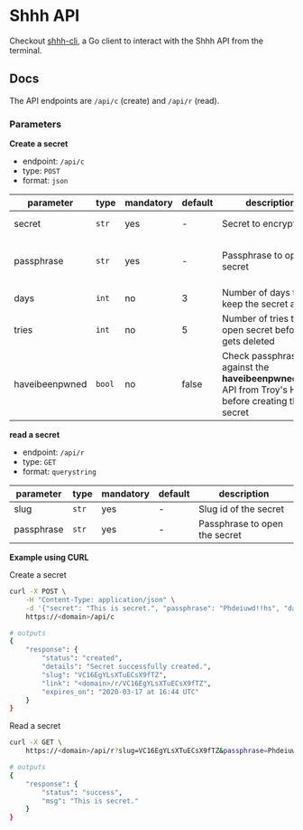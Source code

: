 # Shhh API

Checkout [shhh-cli](https://github.com/smallwat3r/shhh-cli), a Go 
client to interact with the Shhh API from the terminal.  

## Docs

The API endpoints are `/api/c` (create) and `/api/r` (read).  

### Parameters

**Create a secret**  

* endpoint: `/api/c`  
* type: `POST`  
* format: `json`  

parameter | type | mandatory | default | description | limitations
--- | --- | --- | --- | --- | ---
secret | `str` | yes | - | Secret to encrypt | max. 150 chars
passphrase | `str` | yes | - | Passphrase to open secret | min. 8 chars, 1 number, 1 uppercase
days | `int` | no | 3 | Number of days to keep the secret alive | min. 1, max. 7
tries | `int` | no | 5 | Number of tries to open secret before it gets deleted | min. 3, max. 10
haveibeenpwned | `bool` | no | false | Check passphrase against the **haveibeenpwned.com** API from Troy's Hunt before creating the secret | -

**read a secret**  

* endpoint: `/api/r`  
* type: `GET`  
* format: `querystring`  

parameter | type | mandatory | default | description 
--- | --- | --- | --- | --- 
slug | `str` | yes | - | Slug id of the secret
passphrase | `str` | yes | - | Passphrase to open the secret

**Example using CURL**  

Create a secret  
```sh 
curl -X POST \
    -H "Content-Type: application/json" \
    -d '{"secret": "This is secret.", "passphrase": "Phdeiuwd!!hs", "days": 3, "tries": 5, "haveibeenpwned": true}' \
    https://<domain>/api/c

# outputs
{
    "response": {
        "status": "created",
        "details": "Secret successfully created.",
        "slug": "VC16EgYLsXTuECsX9fTZ",
        "link": "<domain>/r/VC16EgYLsXTuECsX9fTZ",
        "expires_on": "2020-03-17 at 16:44 UTC"
    }
}
```

Read a secret  
```sh
curl -X GET \
    https://<domain>/api/r?slug=VC16EgYLsXTuECsX9fTZ&passphrase=Phdeiuwd!!hs

# outputs
{
    "response": {
        "status": "success",
        "msg": "This is secret."
    }
}
```
